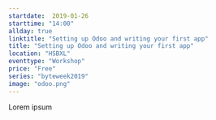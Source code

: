 ```yaml
---
startdate:  2019-01-26
starttime: "14:00"
allday: true
linktitle: "Setting up Odoo and writing your first app"
title: "Setting up Odoo and writing your first app"
location: "HSBXL"
eventtype: "Workshop"
price: "Free"
series: "byteweek2019"
image: "odoo.png"
--- 
```


Lorem ipsum